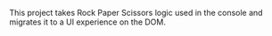 This project takes Rock Paper Scissors logic used in the console and migrates it to a UI experience on the DOM.
